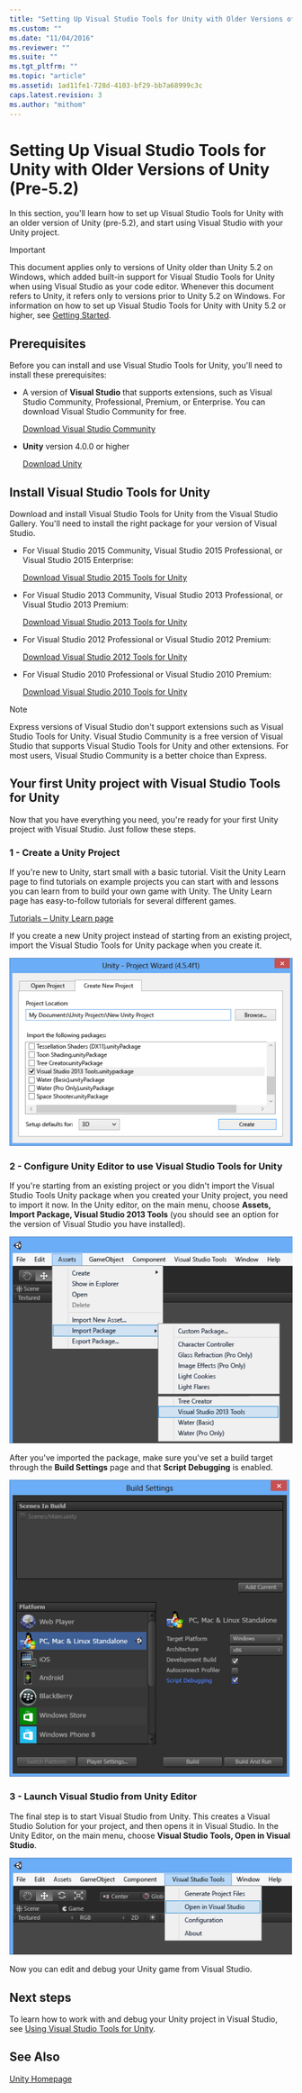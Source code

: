 ```yaml
---
title: "Setting Up Visual Studio Tools for Unity with Older Versions of Unity (Pre-5.2) | Microsoft Docs"
ms.custom: ""
ms.date: "11/04/2016"
ms.reviewer: ""
ms.suite: ""
ms.tgt_pltfrm: ""
ms.topic: "article"
ms.assetid: 1ad11fe1-728d-4103-bf29-bb7a68999c3c
caps.latest.revision: 3
ms.author: "mithom"
---
```

# Setting Up Visual Studio Tools for Unity with Older Versions of Unity (Pre-5.2)
In this section, you'll learn how to set up Visual Studio Tools for Unity with an older version of Unity (pre-5.2), and start using Visual Studio with your Unity project.  
  
> [!IMPORTANT]
>  This document applies only to versions of Unity older than Unity 5.2 on Windows, which added built-in support for Visual Studio Tools for Unity when using Visual Studio as your code editor. Whenever this document refers to Unity, it refers only to versions prior to Unity 5.2 on Windows. For information on how to set up Visual Studio Tools for Unity with Unity 5.2 or higher, see [Getting Started](/visual-studio/cross-platform/getting-started-with-visual-studio-tools-for-unity).  
  
## Prerequisites  
 Before you can install and use Visual Studio Tools for Unity, you'll need to install these prerequisites:  
  
-   A version of **Visual Studio** that supports extensions, such as Visual Studio Community, Professional, Premium, or Enterprise. You can download Visual Studio Community for free.  
  
     [Download Visual Studio Community](http://www.visualstudio.com/downloads/download-visual-studio-vs)  
  
-   **Unity** version 4.0.0 or higher  
  
     [Download Unity](https://unity3d.com/get-unity/download)  
  
## Install Visual Studio Tools for Unity  
 Download and install Visual Studio Tools for Unity from the Visual Studio Gallery. You'll need to install the right package for your version of Visual Studio.  
  
-   For Visual Studio 2015 Community, Visual Studio 2015 Professional, or Visual Studio 2015 Enterprise:  
  
     [Download Visual Studio 2015 Tools for Unity](https://visualstudiogallery.msdn.microsoft.com/8d26236e-4a64-4d64-8486-7df95156aba9)  
  
-   For Visual Studio 2013 Community, Visual Studio 2013 Professional, or Visual Studio 2013 Premium:  
  
     [Download Visual Studio 2013 Tools for Unity](https://visualstudiogallery.msdn.microsoft.com/20b80b8c-659b-45ef-96c1-437828fe7cf2)  
  
-   For Visual Studio 2012 Professional or Visual Studio 2012 Premium:  
  
     [Download Visual Studio 2012 Tools for Unity](https://visualstudiogallery.msdn.microsoft.com/7ab11d2a-f413-4ed6-b3de-ff1d05157714)  
  
-   For Visual Studio 2010 Professional or Visual Studio 2010 Premium:  
  
     [Download Visual Studio 2010 Tools for Unity](https://visualstudiogallery.msdn.microsoft.com/6e536faa-ce73-494a-a746-6a14753015f1)  
  
> [!NOTE]
>  Express versions of Visual Studio don't support extensions such as Visual Studio Tools for Unity. Visual Studio Community is a free version of Visual Studio that supports Visual Studio Tools for Unity and other extensions. For most users, Visual Studio Community is a better choice than Express.  
  
## Your first Unity project with Visual Studio Tools for Unity  
 Now that you have everything you need, you're ready for your first Unity project with Visual Studio. Just follow these steps.  
  
### 1 - Create a Unity Project  
 If you're new to Unity, start small with a basic tutorial. Visit the Unity Learn page to find tutorials on example projects you can start with and lessons you can learn from to build your own game with Unity. The Unity Learn page has easy-to-follow tutorials for several different games.  
  
 [Tutorials – Unity Learn page](http://unity3d.com/learn/tutorials/modules)  
  
 If you create a new Unity project instead of starting from an existing project, import the Visual Studio Tools for Unity package when you create it.  
  
 ![Create a new Unity project with the VSTU package.](../misc/media/vstu_configure_unity_import_vstu_new.png "vstu_configure_unity_import_vstu_new")  
  
### 2 - Configure Unity Editor to use Visual Studio Tools for Unity  
 If you're starting from an existing project or you didn't import the Visual Studio Tools Unity package when you created your Unity project, you need to import it now. In the Unity editor, on the main menu, choose **Assets, Import Package, Visual Studio 2013 Tools** (you should see an option for the version of Visual Studio you have installed).  
  
 ![Import the VSTU package into your Unity project.](../misc/media/vstu_configure_unity_import_vstu.png "vstu_configure_unity_import_vstu")  
  
 After you've imported the package, make sure you've set a build target through the **Build Settings** page and that **Script Debugging** is enabled.  
  
 ![Configure the Unity build settings for debugging.](../misc/media/vstu_debugging_build_settings.png "vstu_debugging_build_settings")  
  
### 3 - Launch Visual Studio from Unity Editor  
 The final step is to start Visual Studio from Unity. This creates a Visual Studio Solution for your project, and then opens it in Visual Studio. In the Unity Editor, on the main menu, choose **Visual Studio Tools, Open in Visual Studio**.  
  
 ![Open your unity project in Visual Studio.](../misc/media/vstu_configure_open_in_visual_studio.png "vstu_configure_open_in_visual_studio")  
  
 Now you can edit and debug your Unity game from Visual Studio.  
  
## Next steps  
 To learn how to work with and debug your Unity project in Visual Studio, see [Using Visual Studio Tools for Unity](/visual-studio/cross-platform/using-visual-studio-tools-for-unity).  
  
## See Also  
 [Unity Homepage](http://unity3d.com)